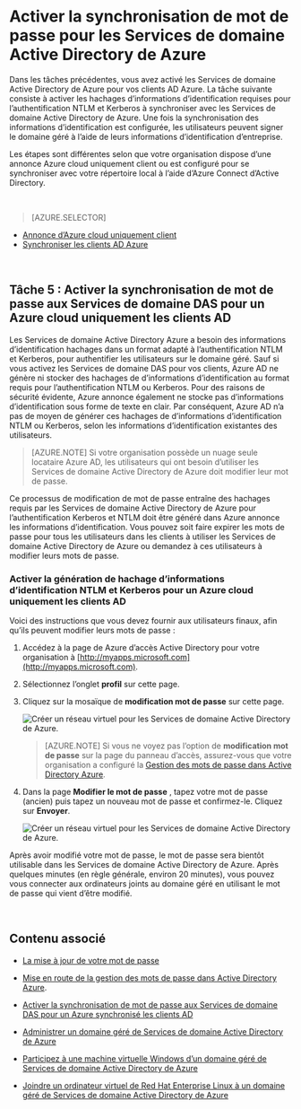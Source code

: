 <properties
    pageTitle="Services de domaine Active Directory Azure : Activer la synchronisation de mot de passe | Microsoft Azure"
    description="Mise en route avec Azure des Services de domaine Active Directory"
    services="active-directory-ds"
    documentationCenter=""
    authors="mahesh-unnikrishnan"
    manager="stevenpo"
    editor="curtand"/>

<tags
    ms.service="active-directory-ds"
    ms.workload="identity"
    ms.tgt_pltfrm="na"
    ms.devlang="na"
    ms.topic="get-started-article"
    ms.date="09/20/2016"
    ms.author="maheshu"/>

# <a name="enable-password-synchronization-to-azure-ad-domain-services"></a>Activer la synchronisation de mot de passe pour les Services de domaine Active Directory de Azure
Dans les tâches précédentes, vous avez activé les Services de domaine Active Directory de Azure pour vos clients AD Azure. La tâche suivante consiste à activer les hachages d’informations d’identification requises pour l’authentification NTLM et Kerberos à synchroniser avec les Services de domaine Active Directory de Azure. Une fois la synchronisation des informations d’identification est configurée, les utilisateurs peuvent signer le domaine géré à l’aide de leurs informations d’identification d’entreprise.

Les étapes sont différentes selon que votre organisation dispose d’une annonce Azure cloud uniquement client ou est configuré pour se synchroniser avec votre répertoire local à l’aide d’Azure Connect d’Active Directory.

<br>

> [AZURE.SELECTOR]
- [Annonce d’Azure cloud uniquement client](active-directory-ds-getting-started-password-sync.md)
- [Synchroniser les clients AD Azure](active-directory-ds-getting-started-password-sync-synced-tenant.md)

<br>


## <a name="task-5-enable-password-synchronization-to-aad-domain-services-for-a-cloud-only-azure-ad-tenant"></a>Tâche 5 : Activer la synchronisation de mot de passe aux Services de domaine DAS pour un Azure cloud uniquement les clients AD
Les Services de domaine Active Directory Azure a besoin des informations d’identification hachages dans un format adapté à l’authentification NTLM et Kerberos, pour authentifier les utilisateurs sur le domaine géré. Sauf si vous activez les Services de domaine DAS pour vos clients, Azure AD ne génère ni stocker des hachages de d’informations d’identification au format requis pour l’authentification NTLM ou Kerberos. Pour des raisons de sécurité évidente, Azure annonce également ne stocke pas d’informations d’identification sous forme de texte en clair. Par conséquent, Azure AD n’a pas de moyen de générer ces hachages de d’informations d’identification NTLM ou Kerberos, selon les informations d’identification existantes des utilisateurs.

> [AZURE.NOTE] Si votre organisation possède un nuage seule locataire Azure AD, les utilisateurs qui ont besoin d’utiliser les Services de domaine Active Directory de Azure doit modifier leur mot de passe.

Ce processus de modification de mot de passe entraîne des hachages requis par les Services de domaine Active Directory de Azure pour l’authentification Kerberos et NTLM doit être généré dans Azure annonce les informations d’identification. Vous pouvez soit faire expirer les mots de passe pour tous les utilisateurs dans les clients à utiliser les Services de domaine Active Directory de Azure ou demandez à ces utilisateurs à modifier leurs mots de passe.


### <a name="enable-ntlm-and-kerberos-credential-hash-generation-for-a-cloud-only-azure-ad-tenant"></a>Activer la génération de hachage d’informations d’identification NTLM et Kerberos pour un Azure cloud uniquement les clients AD
Voici des instructions que vous devez fournir aux utilisateurs finaux, afin qu’ils peuvent modifier leurs mots de passe :

1. Accédez à la page de Azure d’accès Active Directory pour votre organisation à [http://myapps.microsoft.com](http://myapps.microsoft.com).

2. Sélectionnez l’onglet **profil** sur cette page.

3. Cliquez sur la mosaïque de **modification mot de passe** sur cette page.

    ![Créer un réseau virtuel pour les Services de domaine Active Directory de Azure.](./media/active-directory-domain-services-getting-started/user-change-password.png)

    > [AZURE.NOTE] Si vous ne voyez pas l’option de **modification mot de passe** sur la page du panneau d’accès, assurez-vous que votre organisation a configuré la [Gestion des mots de passe dans Active Directory Azure](../active-directory/active-directory-passwords-getting-started.md).

4. Dans la page **Modifier le mot de passe** , tapez votre mot de passe (ancien) puis tapez un nouveau mot de passe et confirmez-le. Cliquez sur **Envoyer**.

    ![Créer un réseau virtuel pour les Services de domaine Active Directory de Azure.](./media/active-directory-domain-services-getting-started/user-change-password2.png)

Après avoir modifié votre mot de passe, le mot de passe sera bientôt utilisable dans les Services de domaine Active Directory de Azure. Après quelques minutes (en règle générale, environ 20 minutes), vous pouvez vous connecter aux ordinateurs joints au domaine géré en utilisant le mot de passe qui vient d’être modifié.

<br>

## <a name="related-content"></a>Contenu associé

- [La mise à jour de votre mot de passe](../active-directory/active-directory-passwords-update-your-own-password.md)

- [Mise en route de la gestion des mots de passe dans Active Directory Azure](../active-directory/active-directory-passwords-getting-started.md).

- [Activer la synchronisation de mot de passe aux Services de domaine DAS pour un Azure synchronisé les clients AD](active-directory-ds-getting-started-password-sync-synced-tenant.md)

- [Administrer un domaine géré de Services de domaine Active Directory de Azure](active-directory-ds-admin-guide-administer-domain.md)

- [Participez à une machine virtuelle Windows d’un domaine géré de Services de domaine Active Directory de Azure](active-directory-ds-admin-guide-join-windows-vm.md)

- [Joindre un ordinateur virtuel de Red Hat Enterprise Linux à un domaine géré de Services de domaine Active Directory de Azure](active-directory-ds-admin-guide-join-rhel-linux-vm.md)
